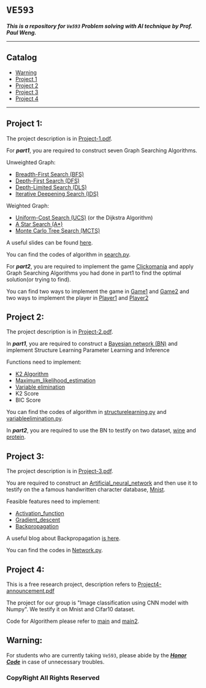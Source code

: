 # `VE593`

***This is a repository for `Ve593` Problem solving with AI technique by Prof. Paul Weng.***
___
## Catalog

* [Warning](#warning)
* [Project 1](#project1)
* [Project 2](#project2)
* [Project 3](#project3)
* [Project 4](#project4)

___

## <a name = "project1" />Project 1:

The project description is in [Project-1.pdf].

For ***part1***, you are required to construct seven Graph Searching Algorithms.

Unweighted Graph:

* [Breadth-First Search (BFS)]
* [Depth-First Search (DFS)]
* [Depth-Limited Search (DLS)]
* [Iterative Deepening Search (IDS)] 


Weighted Graph:

* [Uniform-Cost Search (UCS)] (or the Dijkstra Algorithm)
* [A Star Search (A*)]
* [Monte Carlo Tree Search (MCTS)]

A useful slides can be found [here].

You can find the codes of algorithm in [search.py].



For ***part2***, you are required to implement the game [Clickomania] and apply Graph Searching Algorithms you had done in part1 to find the optimal solution(or trying to find).

You can find two ways to implement the game in [Game1] and [Game2] and two ways to implement the player in [Player1] and [Player2]

[here]: https://wenku.baidu.com/view/396d792731b765ce050814df.html
[Game2]: https://github.com/ElvishElvis/Ve593-JI-SJTU-AI-technique/blob/master/Project%201/Part2/clickomania11111.py
[Game1]: https://github.com/ElvishElvis/Ve593-JI-SJTU-AI-technique/blob/master/Project%201/Part2/clickomania.py
[Player1]: https://github.com/ElvishElvis/Ve593-JI-SJTU-AI-technique/blob/master/Project%201/Part2/clickomaniaplayer.py
[Player2]: https://github.com/ElvishElvis/Ve593-JI-SJTU-AI-technique/blob/master/Project%201/Part2/BFS%20Player.py


[Clickomania]: http://www.8games8.com/puzzle/clickomania
[Project-1.pdf]: https://github.com/ElvishElvis/Ve593-JI-SJTU-AI-technique/blob/master/Project%201/Project-1.pdf
"project1"
[search.py]: https://github.com/ElvishElvis/Ve593-JI-SJTU-AI-technique/blob/master/Project%201/Part1/search.py
[Breadth-First Search (BFS)]: https://en.wikipedia.org/wiki/Breadth-first_search
[Depth-First Search (DFS)]: https://en.wikipedia.org/wiki/Depth-first_search
[Iterative Deepening Search (IDS)]: https://en.wikipedia.org/wiki/Iterative_deepening_depth-first_search
[Depth-Limited Search (DLS)]: https://en.wikipedia.org/wiki/Iterative_deepening_depth-first_search
[Uniform-Cost Search (UCS)]: https://en.wikipedia.org/wiki/Dijkstra%27s_algorithm#Practical_optimizations_and_infinite_graphs
[A Star Search (A*)]: https://en.wikipedia.org/wiki/A*_search_algorithm
[Monte Carlo Tree Search (MCTS)]: https://en.wikipedia.org/wiki/Monte_Carlo_tree_search
[figure_1.png]: https://github.com/ElvishElvis/Ve593-JI-SJTU-AI-technique/blob/master/Project%201/figure_1.png


## <a name = "project2" />Project 2:
The project description is in [Project-2.pdf].

[Project-2.pdf]: https://github.com/ElvishElvis/Ve593-JI-SJTU-AI-technique/blob/master/Project%202/Project-2.pdf
"project2"

In ***part1***, you are required to construct a [Bayesian network (BN)] and implement Structure Learning Parameter Learning and Inference

Functions need to implement:

* [K2 Algorithm]
* [Maximum_likelihood_estimation]
* [Variable elimination]
* K2 Score
* BIC Score

You can find the codes of algorithm in [structurelearning.py] and [variableelimination.py].

[variableelimination.py]: https://github.com/ElvishElvis/Ve593-JI-SJTU-AI-technique/blob/master/Project%202/variableelimination.py
[structurelearning.py]: https://github.com/ElvishElvis/Ve593-JI-SJTU-AI-technique/blob/master/Project%202/structurelearning.py
[Variable elimination]: https://en.wikipedia.org/wiki/Variable_elimination
[Maximum_likelihood_estimation]: https://en.wikipedia.org/wiki/Maximum_likelihood_estimation
[K2 Algorithm]: https://blog.csdn.net/u012558945/article/details/79828434

[Bayesian network (BN)]: https://en.wikipedia.org/wiki/Bayesian_network


In ***part2***, you are required to use the BN to testify on two dataset, [wine] and [protein].

[wine]: https://github.com/ElvishElvis/Ve593-JI-SJTU-AI-technique/blob/master/Project%202/wine.csv
[protein]: https://github.com/ElvishElvis/Ve593-JI-SJTU-AI-technique/blob/master/Project%202/protein.csv



## <a name = "project3" />Project 3:

The project description is in [Project-3.pdf].

[Project-3.pdf]: https://github.com/ElvishElvis/Ve593-JI-SJTU-AI-technique/blob/master/Project%203/Project-3.pdf

You are required to construct an [Artificial_neural_network] and then use it to testify on the a famous handwritten character database, [Mnist].

Feasible features need to implement:

* [Activation_function]
* [Gradient_descent]
* [Backpropagation]

[Gradient_descent]: https://en.wikipedia.org/wiki/Gradient_descent
[Activation_function]: https://en.wikipedia.org/wiki/Activation_function
[Backpropagation]: https://en.wikipedia.org/wiki/Backpropagation

A useful blog about Backpropagation [is here].


[is here]: https://www.cnblogs.com/charlotte77/p/5629865.html
[Mnist]: https://en.wikipedia.org/wiki/MNIST_database
[Artificial_neural_network]: https://en.wikipedia.org/wiki/Artificial_neural_network


You can find the codes in [Network.py].

[Network.py]: https://github.com/ElvishElvis/Ve593-JI-SJTU-AI-technique/blob/master/Project%203/Networks.py

## <a name = "project4" />Project 4:
This is a free research project, description refers to [Project4-announcement.pdf]

The project for our group is "Image classification using CNN model with Numpy". We testify it on Mnist and Cifar10 dataset.

Code for Algorithem please refer to [main] and [main2].

[Project4-announcement.pdf]: https://github.com/ElvishElvis/Ve593-JI-SJTU-AI-technique/blob/master/Project%204/Project4-announcement.pdf
[main]: https://github.com/ElvishElvis/Ve593-JI-SJTU-AI-technique/blob/master/Project%204/main.py
[main2]: https://github.com/ElvishElvis/Ve593-JI-SJTU-AI-technique/blob/master/Project%204/main2.py

## <a name = "warning" />Warning:
For students who are currently taking `Ve593`, please abide by the ***[Honor Code]*** in case of unnecessary troubles. 

[Honor Code]: http://umji.sjtu.edu.cn/academics/academic-integrity/honor-code/

### CopyRight All Rights Reserved
